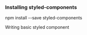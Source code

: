 ### Installing styled-components

npm install --save styled-components

Writing basic styled component
